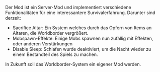 Der Mod ist ein Server-Mod und implementiert verschiedene Funktionalitäten für eine interessantere Survivalerfahrung.
Darunter sind derzeit:
- Sacrifice Altar: Ein System welches durch das Opfern von Items an Altaren, die Worldborder vergrößert.
- Mobspawn-Effekte: Einige Mobs spawnen nun zufällig mit Effekten, oder anderen Verstärkungen
- Disable Sleep: Schlafen wurde deaktiviert, um die Nacht wieder zu einem Bestandteil des Spiels zu machen.

In Zukunft soll das Worldborder-System ein eigener Mod werden.
